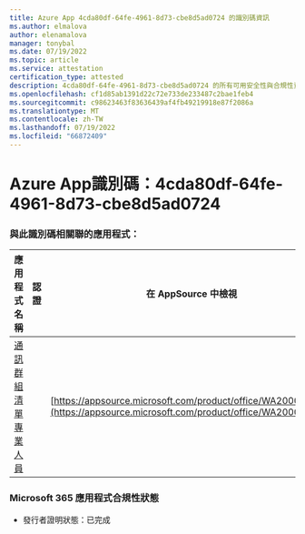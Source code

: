 ```yaml
---
title: Azure App 4cda80df-64fe-4961-8d73-cbe8d5ad0724 的識別碼資訊
ms.author: elmalova
author: elenamalova
manager: tonybal
ms.date: 07/19/2022
ms.topic: article
ms.service: attestation
certification_type: attested
description: 4cda80df-64fe-4961-8d73-cbe8d5ad0724 的所有可用安全性與合規性資訊。
ms.openlocfilehash: cf1d85ab1391d22c72e733de233487c2bae1feb4
ms.sourcegitcommit: c98623463f83636439af4fb49219918e87f2086a
ms.translationtype: MT
ms.contentlocale: zh-TW
ms.lasthandoff: 07/19/2022
ms.locfileid: "66872409"
---
```

# <a name="azure-app-id-4cda80df-64fe-4961-8d73-cbe8d5ad0724"></a>Azure App識別碼：4cda80df-64fe-4961-8d73-cbe8d5ad0724


### <a name="apps-associated-with-this-id"></a>與此識別碼相關聯的應用程式：
| **應用程式名稱** | **認證** | **在 AppSource 中檢視** |
|--------------|---------------|-----------------------|
| [通訊群組清單專業人員](../forward/WA200002977.md) |  | [https://appsource.microsoft.com/product/office/WA200002977](https://appsource.microsoft.com/product/office/WA200002977) |

### <a name="microsoft-365-app-compliance-status"></a>Microsoft 365 應用程式合規性狀態
- 發行者證明狀態：已完成
